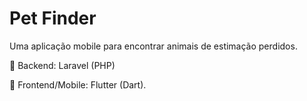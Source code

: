 # Pet Finder

Uma aplicação mobile para encontrar animais de estimação perdidos.

:rocket: Backend: Laravel (PHP)

:rocket: Frontend/Mobile: Flutter (Dart).
